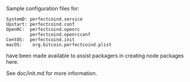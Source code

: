 Sample configuration files for:
```
SystemD: perfectcoind.service
Upstart: perfectcoind.conf
OpenRC:  perfectcoind.openrc
         perfectcoind.openrcconf
CentOS:  perfectcoind.init
macOS:    org.bitcoin.perfectcoind.plist
```
have been made available to assist packagers in creating node packages here.

See doc/init.md for more information.
